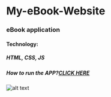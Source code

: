 # My-eBook-Website

### eBook application
#### Technology:
##### HTML, CSS, JS
##### How to run the APP?[CLICK HERE](https://m-matin.github.io/My-eBook-Website/)
![alt text](images/README.gif)
